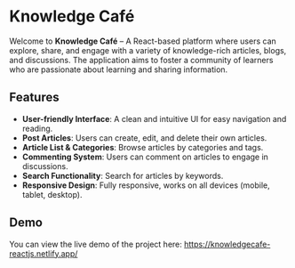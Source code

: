 # Knowledge Café

Welcome to **Knowledge Café** – A React-based platform where users can explore, share, and engage with a variety of knowledge-rich articles, blogs, and discussions. The application aims to foster a community of learners who are passionate about learning and sharing information.


## Features

- **User-friendly Interface**: A clean and intuitive UI for easy navigation and reading.
- **Post Articles**: Users can create, edit, and delete their own articles.
- **Article List & Categories**: Browse articles by categories and tags.
- **Commenting System**: Users can comment on articles to engage in discussions.
- **Search Functionality**: Search for articles by keywords.
- **Responsive Design**: Fully responsive, works on all devices (mobile, tablet, desktop).

## Demo

You can view the live demo of the project here: 
https://knowledgecafe-reactjs.netlify.app/
